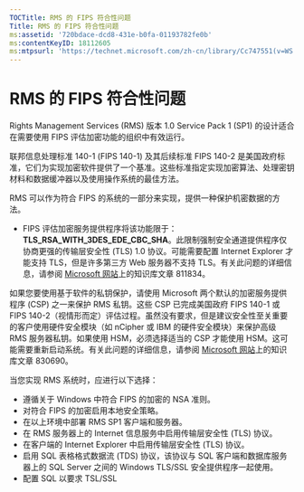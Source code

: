 ```yaml
---
TOCTitle: RMS 的 FIPS 符合性问题
Title: RMS 的 FIPS 符合性问题
ms:assetid: '720bdace-dcd8-431e-b0fa-01193782fe0b'
ms:contentKeyID: 18112605
ms:mtpsurl: 'https://technet.microsoft.com/zh-cn/library/Cc747551(v=WS.10)'
---
```


RMS 的 FIPS 符合性问题
======================

Rights Management Services (RMS) 版本 1.0 Service Pack 1 (SP1) 的设计适合在需要使用 FIPS 评估加密功能的组织中有效运行。

联邦信息处理标准 140-1 (FIPS 140-1) 及其后续标准 FIPS 140-2 是美国政府标准，它们为实现加密软件提供了一个基准。这些标准指定实现加密算法、处理密钥材料和数据缓冲器以及使用操作系统的最佳方法。

RMS 可以作为符合 FIPS 的系统的一部分来实现，提供一种保护机密数据的方法。

-   FIPS 评估加密服务提供程序将该功能限于：**TLS\_RSA\_WITH\_3DES\_EDE\_CBC\_SHA**。此限制强制安全通道提供程序仅协商更强的传输层安全性 (TLS) 1.0 协议。可能需要配置 Internet Explorer 才能支持 TLS，但是许多第三方 Web 服务器不支持 TLS。有关此问题的详细信息，请参阅 [Microsoft 网站](http://go.microsoft.com/fwlink/?linkid=43614)上的知识库文章 811834。

如果您要使用基于软件的私钥保护，请使用 Microsoft 两个默认的加密服务提供程序 (CSP) 之一来保护 RMS 私钥。这些 CSP 已完成美国政府 FIPS 140-1 或 FIPS 140-2（视情形而定）评估过程。虽然没有要求，但是建议安全性至关重要的客户使用硬件安全模块（如 nCipher 或 IBM 的硬件安全模块）来保护高级 RMS 服务器私钥。如果使用 HSM，必须选择适当的 CSP 才能使用 HSM。这可能需要重新启动系统。有关此问题的详细信息，请参阅 [Microsoft 网站](http://go.microsoft.com/fwlink/?linkid=44138)上的知识库文章 830690。

当您实现 RMS 系统时，应进行以下选择：

-   遵循关于 Windows 中符合 FIPS 的加密的 NSA 准则。
-   对符合 FIPS 的加密启用本地安全策略。
-   在以上环境中部署 RMS SP1 客户端和服务器。
-   在 RMS 服务器上的 Internet 信息服务中启用传输层安全性 (TLS) 协议。
-   在客户端的 Internet Explorer 中启用传输层安全性 (TLS) 协议。
-   启用 SQL 表格格式数据流 (TDS) 协议，该协议与 SQL 客户端和数据库服务器上的 SQL Server 之间的 Windows TLS/SSL 安全提供程序一起使用。
-   配置 SQL 以要求 TSL/SSL
